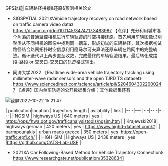 
GPS轨迹|车辆路径拼接&还原&预测相关论文


* SIGSPATIAL 2021 《Vehicle trajectory recovery on road network based on traffic camera video data》 https://dl.acm.org/doi/10.1145/3474717.3483987
【点评】充分利用城市各个角落的普通监控相机进行车辆轨迹的时空拼接还原。首先利用车辆图像识别聚类从不同相机的图像中找到同一辆车，形成初试的车辆路径，其次根据初试路径结合路网拓扑时空信息利用隐马尔可夫算法还原车辆在路网中的完整轨迹。循环迭代以上两步直至收敛，完成最终的车辆轨迹结果，最后转化成路段-路段 or 交叉口-交叉口的轨迹格式输出。

* 同济大学2022 《Realtime wide-area vehicle trajectory tracking using millimeter-wave radar sensors and the open TJRD TS dataset》https://www.sciencedirect.com/science/article/pii/S2046043022000247 【点评】国内单车轨迹的公开数据集介绍；其他数据集还有

![截屏2022-10-22 15 21 47](https://user-images.githubusercontent.com/28177991/197326239-95579697-d81c-4c4f-bf80-7f8f40b9be68.png)

|   publication|location   | trajectory length  | avilability  | link  |
|--           -|---        |-                  -|--           -|-    --|
| NGSIM        |  highways US |  640 meters     |  yes         | https://ops.fhwa.dot.gov/trafficanalysistools/ngsim.htm  |
| Krajewski2018|  highways german |  420 meters |  yes         | https://www.highd-dataset.com/#  |
| barmpounakis |  urban roads greece |  350 meters     |  yes         |https://open-traffic.epfl.ch/  |
| HIGH-SIM |  Highways US  |  2438 meters     |  yes         |https://github.com/CATS-Lab-USF |


* 2021 《A Car Following-Based Method for Vehicle Trajectory Connection》https://www.researchgate.net/publication/353286341
